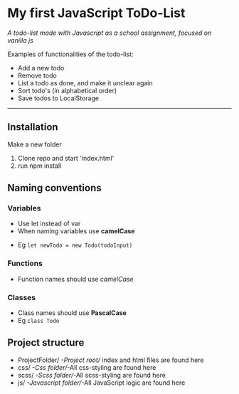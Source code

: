 # My first JavaScript ToDo-List

_A todo-list made with Javascript as a school assignment, focused on vanilla js_

Examples of functionalities of the todo-list:

- Add a new todo
- Remove todo
- List a todo as done, and make it unclear again
- Sort todo's (in alphabetical order)
- Save todos to LocalStorage

---

## Installation

Make a new folder

1. Clone repo and start 'index.html'
2. run npm install

## Naming conventions

### Variables

- Use let instead of var
- When naming variables use **camelCase**

* Eg `let newTodo = new Todo(todoInput)`

### Functions

- Function names should use _camelCase_

### Classes

- Class names should use **PascalCase**
- Eg `class Todo`

## Project structure

- ProjectFolder/ _-Project root/_ index and html files are found here
- css/ _-Css folder/_-All css-styling are found here
- scss/ _-Scss folder/_-All scss-styling are found here
- js/ _-Javascript folder/_-All JavaScript logic are found here

